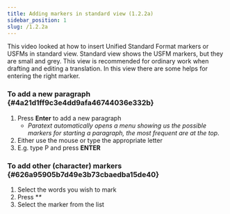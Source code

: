 ```yaml
---
title: Adding markers in standard view (1.2.2a)
sidebar_position: 1
slug: /1.2.2a
---
```




This video looked at how to insert Unified Standard Format markers or USFMs in standard view. Standard view shows the USFM markers, but they are small and grey. This view is recommended for ordinary work when drafting and editing a translation. In this view there are some helps for entering the right marker.


### To add a new paragraph[](https://manual.paratext.org/Video-summaries/Stage-1/USFM/1.2.2a#to-add-a-new-paragraph) {#4a21d1ff9c3e4dd9afa46744036e332b}

1. Press **Enter** to add a new paragraph
	- _Paratext automatically opens a menu showing us the possible markers for starting a paragraph, the most frequent are at the top_.
1. Either use the mouse or type the appropriate letter
1. E.g. type P and press **ENTER**

### To add other (character) markers[](https://manual.paratext.org/Video-summaries/Stage-1/USFM/1.2.2a#to-add-other-character-markers) {#626a95905b7d49e3b73cbaedba15de40}

1. Select the words you wish to mark
1. Press **\**
1. Select the marker from the list
